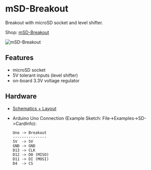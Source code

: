 # mSD-Breakout
Breakout with microSD socket and level shifter.

Shop: [mSD-Breakout](http://www.watterott.com/en/mSD-Breakout)

![mSD-Breakout](https://raw.github.com/watterott/mSD-Breakout/master/img/msd-breakout.jpg)


## Features
* microSD socket
* 5V tolerant inputs (level shifter)
* on-board 3.3V voltage regulator


## Hardware
* [Schematics + Layout](https://github.com/watterott/mSD-Breakout/tree/master/pcb)

* Arduino Uno Connection (Example Sketch: File->Examples->SD->CardInfo):
    ```
    Uno -> Breakout
    ---------------
    5V  -> 5V
    GND -> GND
    D13 -> CLK
    D12 -> D0 (MISO)
    D11 -> DI (MOSI)
    D4  -> CS
    ```
